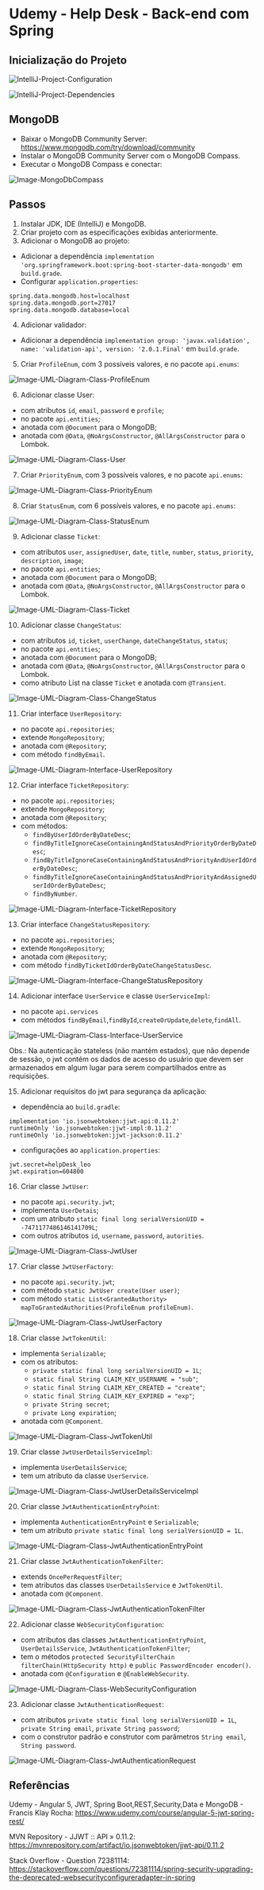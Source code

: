# Udemy - Help Desk - Back-end com Spring

## Inicialização do Projeto
![IntelliJ-Project-Configuration](imgs/IntelliJ-Spring-Initializr-1.jpg)

![IntelliJ-Project-Dependencies](imgs/IntelliJ-Spring-Initializr-2.jpg)


## MongoDB
- Baixar o MongoDB Community Server: https://www.mongodb.com/try/download/community
- Instalar o MongoDB Community Server com o MongoDB Compass.
- Executar o MongoDB Compass e conectar:

![Image-MongoDbCompass](imgs/MongoDbCompass.jpg)


## Passos
1. Instalar JDK, IDE (IntelliJ) e MongoDB.
2. Criar projeto com as especificações exibidas anteriormente.
3. Adicionar o MongoDB ao projeto:
- Adicionar a dependência `implementation 'org.springframework.boot:spring-boot-starter-data-mongodb'` em `build.grade`.
- Configurar `application.properties`:
```properties
spring.data.mongodb.host=localhost
spring.data.mongodb.port=27017
spring.data.mongodb.database=local
```
4. Adicionar validador:
- Adicionar a dependência `implementation group: 'javax.validation', name: 'validation-api', version: '2.0.1.Final'` em `build.grade`.
5. Criar `ProfileEnum`, com 3 possíveis valores, e no pacote `api.enums`:

![Image-UML-Diagram-Class-ProfileEnum](imgs/UML-Diagram-Class-ProfileEnum.jpg)

6. Adicionar classe User:
- com atributos `id`, `email`, `password` e `profile`;
- no pacote `api.entities`;
- anotada com `@Document` para o MongoDB;
- anotada com `@Data`, `@NoArgsConstructor`, `@AllArgsConstructor` para o Lombok.

![Image-UML-Diagram-Class-User](imgs/UML-Diagram-Class-User.jpg)

7. Criar `PriorityEnum`, com 3 possíveis valores, e no pacote `api.enums`:

![Image-UML-Diagram-Class-PriorityEnum](imgs/UML-Diagram-Class-PriorityEnum.jpg)

8. Criar `StatusEnum`, com 6 possíveis valores, e no pacote `api.enums`:

![Image-UML-Diagram-Class-StatusEnum](imgs/UML-Diagram-Class-StatusEnum.jpg)

9. Adicionar classe `Ticket`:
- com atributos `user`, `assignedUser`, `date`, `title`, `number`, `status`, `priority`, `description`, `image`;
- no pacote `api.entities`;
- anotada com `@Document` para o MongoDB;
- anotada com `@Data`, `@NoArgsConstructor`, `@AllArgsConstructor` para o Lombok.

![Image-UML-Diagram-Class-Ticket](imgs/UML-Diagram-Class-Ticket.jpg)

10. Adicionar classe `ChangeStatus`:
- com atributos `id`, `ticket`, `userChange`, `dateChangeStatus`, `status`;
- no pacote `api.entities`;
- anotada com `@Document` para o MongoDB;
- anotada com `@Data`, `@NoArgsConstructor`, `@AllArgsConstructor` para o Lombok.
- como atributo List na classe `Ticket` e anotada com `@Transient`.

![Image-UML-Diagram-Class-ChangeStatus](imgs/UML-Diagram-Class-ChangeStatus.jpg)

11. Criar interface `UserRepository`:
- no pacote `api.repositories`;
- extende `MongoRepository`;
- anotada com `@Repository`;
- com método `findByEmail`.

![Image-UML-Diagram-Interface-UserRepository](imgs/UML-Diagram-Interface-UserRepository.jpg)

12. Criar interface `TicketRepository`:
- no pacote `api.repositories`;
- extende `MongoRepository`;
- anotada com `@Repository`;
- com métodos:
    * `findByUserIdOrderByDateDesc`;
    * `findByTitleIgnoreCaseContainingAndStatusAndPriorityOrderByDateDesc`;
    * `findByTitleIgnoreCaseContainingAndStatusAndPriorityAndUserIdOrderByDateDesc`;
    * `findByTitleIgnoreCaseContainingAndStatusAndPriorityAndAssignedUserIdOrderByDateDesc`;
    * `findByNumber`.

![Image-UML-Diagram-Interface-TicketRepository](imgs/UML-Diagram-Interface-TicketRepository.jpg)

13. Criar interface `ChangeStatusRepository`:
- no pacote `api.repositories`;
- extende `MongoRepository`;
- anotada com `@Repository`;
- com método `findByTicketIdOrderByDateChangeStatusDesc`.

![Image-UML-Diagram-Interface-ChangeStatusRepository](imgs/UML-Diagram-Interface-ChangeStatusRepository.jpg)

14. Adicionar interface `UserService` e classe `UserServiceImpl`:
- no pacote `api.services`
- com métodos `findByEmail`,`findById`,`createOrUpdate`,`delete`,`findAll`.

![Image-UML-Diagram-Class-Interface-UserService](imgs/UML-Diagram-Class-Interface-UserService.jpg)

Obs.: Na autenticação stateless (não mantém estados), que não depende de sessão,
o jwt contém os dados de acesso do usuário que devem ser armazenados em algum lugar 
para serem compartilhados entre as requisições.

15. Adicionar requisitos do jwt para segurança da aplicação:
- dependência ao `build.gradle`:
```
implementation 'io.jsonwebtoken:jjwt-api:0.11.2'
runtimeOnly 'io.jsonwebtoken:jjwt-impl:0.11.2'
runtimeOnly 'io.jsonwebtoken:jjwt-jackson:0.11.2'
```
- configurações ao `application.properties`:
```properties
jwt.secret=helpDesk_leo
jwt.expiration=604800
```

16. Criar classe `JwtUser`:
- no pacote `api.security.jwt`;
- implementa `UserDetais`;
- com um atributo `static final long serialVersionUID = -7471177486146141709L`;
- com outros atributos `id`, `username`, `password`, `autorities`.

![Image-UML-Diagram-Class-JwtUser](imgs/UML-Diagram-Class-JwtUser.jpg)

17. Criar classe `JwtUserFactory`:
- no pacote `api.security.jwt`;
- com método `static JwtUser create(User user)`;
- com método `static List<GrantedAuthority> mapToGrantedAuthorities(ProfileEnum profileEnum)`.

![Image-UML-Diagram-Class-JwtUserFactory](imgs/UML-Diagram-Class-JwtUserFactory.jpg)

18. Criar classe `JwtTokenUtil`:
- implementa `Serializable`;
- com os atributos:
  * `private static final long serialVersionUID = 1L`;
  * `static final String CLAIM_KEY_USERNAME = "sub"`;
  * `static final String CLAIM_KEY_CREATED = "create"`;
  * `static final String CLAIM_KEY_EXPIRED = "exp"`;
  * `private String secret`;
  * `private Long expiration`;
- anotada com `@Component`.

![Image-UML-Diagram-Class-JwtTokenUtil](imgs/UML-Diagram-Class-JwtTokenUtil.jpg)

19. Criar classe `JwtUserDetailsServiceImpl`:
- implementa `UserDetailsService`;
- tem um atributo da classe `UserService`.

![Image-UML-Diagram-Class-JwtUserDetailsServiceImpl](imgs/UML-Diagram-Class-JwtUserDetailsServiceImpl.jpg)

20. Criar classe `JwtAuthenticationEntryPoint`:
- implementa `AuthenticationEntryPoint` e `Serializable`;
- tem um atributo `private static final long serialVersionUID = 1L`.

![Image-UML-Diagram-Class-JwtAuthenticationEntryPoint](imgs/UML-Diagram-Class-JwtAuthenticationEntryPoint.jpg)

21. Criar classe `JwtAuthenticationTokenFilter`:
- extends `OncePerRequestFilter`;
- tem atributos das classes `UserDetailsService` e `JwtTokenUtil`.
- anotada com `@Component`. 

![Image-UML-Diagram-Class-JwtAuthenticationTokenFilter](imgs/UML-Diagram-Class-JwtAuthenticationTokenFilter.jpg)

22. Adicionar classe `WebSecurityConfiguration`:
- com atributos das classes `JwtAuthenticationEntryPoint`, `UserDetailsService`, `JwtAuthenticationTokenFilter`;
- tem o métodos `protected SecurityFilterChain filterChain(HttpSecurity http)` e `public PasswordEncoder encoder()`.
- anotada com `@Configuration` e `@EnableWebSecurity`.
  
![Image-UML-Diagram-Class-WebSecurityConfiguration](imgs/UML-Diagram-Class-WebSecurityConfiguration.jpg)

23. Adicionar classe `JwtAuthenticationRequest`:
- com atributos `private static final long serialVersionUID = 1L`, `private String email`, `private String password`;
- com o construtor padrão e construtor com parâmetros `String email`, `String password`.

![Image-UML-Diagram-Class-JwtAuthenticationRequest](imgs/UML-Diagram-Class-JwtAuthenticationRequest.jpg)


## Referências
Udemy - Angular 5, JWT, Spring Boot,REST,Security,Data e MongoDB - Francis Klay Rocha:
https://www.udemy.com/course/angular-5-jwt-spring-rest/

MVN Repository - JJWT :: API » 0.11.2:
https://mvnrepository.com/artifact/io.jsonwebtoken/jjwt-api/0.11.2

Stack Overflow - Question 72381114:
https://stackoverflow.com/questions/72381114/spring-security-upgrading-the-deprecated-websecurityconfigureradapter-in-spring